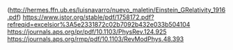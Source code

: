 (http://hermes.ffn.ub.es/luisnavarro/nuevo_maletin/Einstein_GRelativity_1916.pdf)
https://www.jstor.org/stable/pdf/1758172.pdf?refreqid=excelsior%3A5e2331872c02b7092b432e033b504104
https://journals.aps.org/pr/pdf/10.1103/PhysRev.124.925
https://journals.aps.org/rmp/pdf/10.1103/RevModPhys.48.393